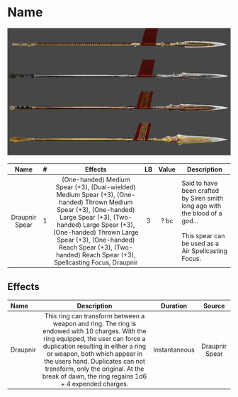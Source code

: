 # Name

![Copyright](./DrapnirSpear.jpg)

|      Name      | # |                                                                             Effects                                                                             | LB | Value | Description                                                                                                                                 |
| :------------: | :-: | :-------------------------------------------------------------------------------------------------------------------------------------------------------------: | :-: | :---: | ------------------------------------------------------------------------------------------------------------------------------------------- |
| Draupnir Spear | 1 | (One-handed) Medium Spear (+3), (Dual-wielded) Medium Spear (+3), (One-handed) Thrown Medium Spear (+3), (One-handed) Large Spear (+3), (Two-handed) Large Spear (+3), (One-handed) Thrown Large Spear (+3), (One-handed) Reach Spear (+3), (Two-handed) Reach Spear (+3), Spellcasting Focus, Draupnir | 3 | ? bc | Said to have been crafted by Siren smith long ago with the blood of a god...<br /><br />This spear can be used as a Air Spellcasting Focus. |

## Effects

| Name     |                                                                                                                                                                     Description                                                                                                                                                                     |   Duration   |     Source     |
| :------- | :-------------------------------------------------------------------------------------------------------------------------------------------------------------------------------------------------------------------------------------------------------------------------------------------------------------------------------------------: | :-----------: | :------------: |
| Draupnir | This ring can transform between a weapon and ring. The ring is endowed with 10 charges. With the ring equipped, the user can force a duplication resulting in either a ring or weapon, both which appear in the users hand. Duplicates can not transform, only the original. At the break of dawn, the ring regains 1d6 + 4 expended charges. | Instantaneous | Draupnir Spear |
